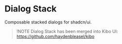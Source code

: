 # Dialog Stack

Composable stacked dialogs for shadcn/ui.

> !NOTE
> Dialog Stack has been merged into Kibo UI: https://github.com/haydenbleasel/kibo
